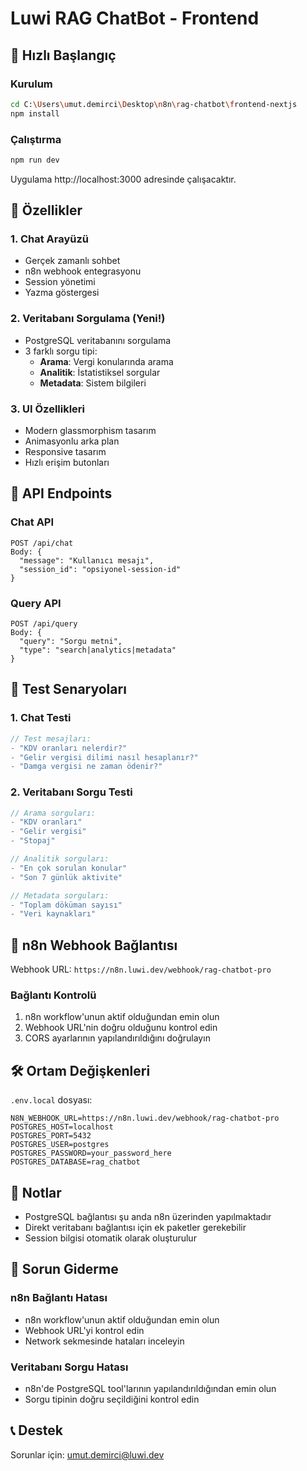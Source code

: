 # Luwi RAG ChatBot - Frontend

## 🚀 Hızlı Başlangıç

### Kurulum
```bash
cd C:\Users\umut.demirci\Desktop\n8n\rag-chatbot\frontend-nextjs
npm install
```

### Çalıştırma
```bash
npm run dev
```

Uygulama http://localhost:3000 adresinde çalışacaktır.

## 🔧 Özellikler

### 1. Chat Arayüzü
- Gerçek zamanlı sohbet
- n8n webhook entegrasyonu
- Session yönetimi
- Yazma göstergesi

### 2. Veritabanı Sorgulama (Yeni!)
- PostgreSQL veritabanını sorgulama
- 3 farklı sorgu tipi:
  - **Arama**: Vergi konularında arama
  - **Analitik**: İstatistiksel sorgular
  - **Metadata**: Sistem bilgileri

### 3. UI Özellikleri
- Modern glassmorphism tasarım
- Animasyonlu arka plan
- Responsive tasarım
- Hızlı erişim butonları

## 📡 API Endpoints

### Chat API
```
POST /api/chat
Body: {
  "message": "Kullanıcı mesajı",
  "session_id": "opsiyonel-session-id"
}
```

### Query API
```
POST /api/query
Body: {
  "query": "Sorgu metni",
  "type": "search|analytics|metadata"
}
```

## 🧪 Test Senaryoları

### 1. Chat Testi
```javascript
// Test mesajları:
- "KDV oranları nelerdir?"
- "Gelir vergisi dilimi nasıl hesaplanır?"
- "Damga vergisi ne zaman ödenir?"
```

### 2. Veritabanı Sorgu Testi
```javascript
// Arama sorguları:
- "KDV oranları"
- "Gelir vergisi"
- "Stopaj"

// Analitik sorguları:
- "En çok sorulan konular"
- "Son 7 günlük aktivite"

// Metadata sorguları:
- "Toplam döküman sayısı"
- "Veri kaynakları"
```

## 🔌 n8n Webhook Bağlantısı

Webhook URL: `https://n8n.luwi.dev/webhook/rag-chatbot-pro`

### Bağlantı Kontrolü
1. n8n workflow'unun aktif olduğundan emin olun
2. Webhook URL'nin doğru olduğunu kontrol edin
3. CORS ayarlarının yapılandırıldığını doğrulayın

## 🛠️ Ortam Değişkenleri

`.env.local` dosyası:
```env
N8N_WEBHOOK_URL=https://n8n.luwi.dev/webhook/rag-chatbot-pro
POSTGRES_HOST=localhost
POSTGRES_PORT=5432
POSTGRES_USER=postgres
POSTGRES_PASSWORD=your_password_here
POSTGRES_DATABASE=rag_chatbot
```

## 📝 Notlar

- PostgreSQL bağlantısı şu anda n8n üzerinden yapılmaktadır
- Direkt veritabanı bağlantısı için ek paketler gerekebilir
- Session bilgisi otomatik olarak oluşturulur

## 🐛 Sorun Giderme

### n8n Bağlantı Hatası
- n8n workflow'unun aktif olduğundan emin olun
- Webhook URL'yi kontrol edin
- Network sekmesinde hataları inceleyin

### Veritabanı Sorgu Hatası
- n8n'de PostgreSQL tool'larının yapılandırıldığından emin olun
- Sorgu tipinin doğru seçildiğini kontrol edin

## 📞 Destek

Sorunlar için: umut.demirci@luwi.dev